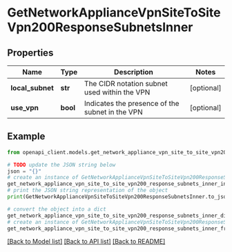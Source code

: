 # GetNetworkApplianceVpnSiteToSiteVpn200ResponseSubnetsInner


## Properties

Name | Type | Description | Notes
------------ | ------------- | ------------- | -------------
**local_subnet** | **str** | The CIDR notation subnet used within the VPN | [optional] 
**use_vpn** | **bool** | Indicates the presence of the subnet in the VPN | [optional] 

## Example

```python
from openapi_client.models.get_network_appliance_vpn_site_to_site_vpn200_response_subnets_inner import GetNetworkApplianceVpnSiteToSiteVpn200ResponseSubnetsInner

# TODO update the JSON string below
json = "{}"
# create an instance of GetNetworkApplianceVpnSiteToSiteVpn200ResponseSubnetsInner from a JSON string
get_network_appliance_vpn_site_to_site_vpn200_response_subnets_inner_instance = GetNetworkApplianceVpnSiteToSiteVpn200ResponseSubnetsInner.from_json(json)
# print the JSON string representation of the object
print(GetNetworkApplianceVpnSiteToSiteVpn200ResponseSubnetsInner.to_json())

# convert the object into a dict
get_network_appliance_vpn_site_to_site_vpn200_response_subnets_inner_dict = get_network_appliance_vpn_site_to_site_vpn200_response_subnets_inner_instance.to_dict()
# create an instance of GetNetworkApplianceVpnSiteToSiteVpn200ResponseSubnetsInner from a dict
get_network_appliance_vpn_site_to_site_vpn200_response_subnets_inner_from_dict = GetNetworkApplianceVpnSiteToSiteVpn200ResponseSubnetsInner.from_dict(get_network_appliance_vpn_site_to_site_vpn200_response_subnets_inner_dict)
```
[[Back to Model list]](../README.md#documentation-for-models) [[Back to API list]](../README.md#documentation-for-api-endpoints) [[Back to README]](../README.md)


